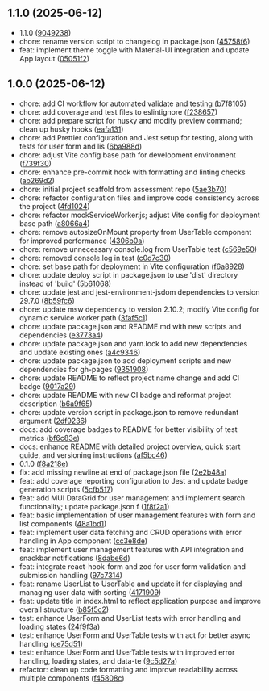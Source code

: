 ## 1.1.0 (2025-06-12)

* 1.1.0 ([9049238](https://github.com/laurencestokes/crud-interview-ls/commit/9049238))
* chore: rename version script to changelog in package.json ([45758f6](https://github.com/laurencestokes/crud-interview-ls/commit/45758f6))
* feat: implement theme toggle  with Material-UI integration and update App layout ([05051f2](https://github.com/laurencestokes/crud-interview-ls/commit/05051f2))



## 1.0.0 (2025-06-12)

* chore: add CI workflow for automated validate and testing ([b7f8105](https://github.com/laurencestokes/crud-interview-ls/commit/b7f8105))
* chore: add coverage and test files to eslintignore ([f238657](https://github.com/laurencestokes/crud-interview-ls/commit/f238657))
* chore: add prepare script for husky and modify preview command; clean up husky hooks ([eafa131](https://github.com/laurencestokes/crud-interview-ls/commit/eafa131))
* chore: add Prettier configuration and Jest setup for testing, along with tests for user form and lis ([6ba988d](https://github.com/laurencestokes/crud-interview-ls/commit/6ba988d))
* chore: adjust Vite config base path for development environment ([f739f30](https://github.com/laurencestokes/crud-interview-ls/commit/f739f30))
* chore: enhance pre-commit hook with formatting and linting checks ([ab269d2](https://github.com/laurencestokes/crud-interview-ls/commit/ab269d2))
* chore: initial project scaffold from assessment repo ([5ae3b70](https://github.com/laurencestokes/crud-interview-ls/commit/5ae3b70))
* chore: refactor configuration files and improve code consistency across the project ([4fd1024](https://github.com/laurencestokes/crud-interview-ls/commit/4fd1024))
* chore: refactor mockServiceWorker.js; adjust Vite config for deployment base path ([a8066a4](https://github.com/laurencestokes/crud-interview-ls/commit/a8066a4))
* chore: remove autosizeOnMount property from UserTable component for improved performance ([4306b0a](https://github.com/laurencestokes/crud-interview-ls/commit/4306b0a))
* chore: remove unnecessary console.log from UserTable test ([c569e50](https://github.com/laurencestokes/crud-interview-ls/commit/c569e50))
* chore: removed console.log in test ([c0d7c30](https://github.com/laurencestokes/crud-interview-ls/commit/c0d7c30))
* chore: set base path for deployment in Vite configuration ([f6a8928](https://github.com/laurencestokes/crud-interview-ls/commit/f6a8928))
* chore: update deploy script in package.json to use 'dist' directory instead of 'build' ([5b61068](https://github.com/laurencestokes/crud-interview-ls/commit/5b61068))
* chore: update jest and jest-environment-jsdom dependencies to version 29.7.0 ([8b59fc6](https://github.com/laurencestokes/crud-interview-ls/commit/8b59fc6))
* chore: update msw dependency to version 2.10.2; modify Vite config for dynamic service worker path ([3faf5c1](https://github.com/laurencestokes/crud-interview-ls/commit/3faf5c1))
* chore: update package.json and README.md with new scripts and dependencies ([e3773a4](https://github.com/laurencestokes/crud-interview-ls/commit/e3773a4))
* chore: update package.json and yarn.lock to add new dependencies and update existing ones ([a4c9346](https://github.com/laurencestokes/crud-interview-ls/commit/a4c9346))
* chore: update package.json to add deployment scripts and new dependencies for gh-pages ([9351908](https://github.com/laurencestokes/crud-interview-ls/commit/9351908))
* chore: update README to reflect project name change and add CI badge ([9017a29](https://github.com/laurencestokes/crud-interview-ls/commit/9017a29))
* chore: update README with new CI badge and reformat project description ([b6a9f65](https://github.com/laurencestokes/crud-interview-ls/commit/b6a9f65))
* chore: update version script in package.json to remove redundant argument ([2df9236](https://github.com/laurencestokes/crud-interview-ls/commit/2df9236))
* docs: add coverage badges to README for better visibility of test metrics ([bf6c83e](https://github.com/laurencestokes/crud-interview-ls/commit/bf6c83e))
* docs: enhance README with detailed project overview, quick start guide, and versioning instructions ([af5bc46](https://github.com/laurencestokes/crud-interview-ls/commit/af5bc46))
* 0.1.0 ([f8a218e](https://github.com/laurencestokes/crud-interview-ls/commit/f8a218e))
* fix: add missing newline at end of package.json file ([2e2b48a](https://github.com/laurencestokes/crud-interview-ls/commit/2e2b48a))
* feat: add coverage reporting configuration to Jest and update badge generation scripts ([5cfb517](https://github.com/laurencestokes/crud-interview-ls/commit/5cfb517))
* feat: add MUI DataGrid for user management and implement search functionality; update package.json f ([1f8f2a1](https://github.com/laurencestokes/crud-interview-ls/commit/1f8f2a1))
* feat: basic implementation of user management features with form and list components ([48a1bd1](https://github.com/laurencestokes/crud-interview-ls/commit/48a1bd1))
* feat: implement user data fetching and CRUD operations with error handling in App component ([cc3e8de](https://github.com/laurencestokes/crud-interview-ls/commit/cc3e8de))
* feat: implement user management features with API integration and snackbar notifications ([8dabe6d](https://github.com/laurencestokes/crud-interview-ls/commit/8dabe6d))
* feat: integrate react-hook-form and zod for user form validation and submission handling ([97c7314](https://github.com/laurencestokes/crud-interview-ls/commit/97c7314))
* feat: rename UserList to UserTable and update it for displaying and managing user data with sorting  ([4171909](https://github.com/laurencestokes/crud-interview-ls/commit/4171909))
* feat: update title in index.html to reflect application purpose and improve overall structure ([b85f5c2](https://github.com/laurencestokes/crud-interview-ls/commit/b85f5c2))
* test: enhance UserForm and UserList tests with error handling and loading states ([24f9f3a](https://github.com/laurencestokes/crud-interview-ls/commit/24f9f3a))
* test: enhance UserForm and UserTable tests with act for better async handling ([ce75d51](https://github.com/laurencestokes/crud-interview-ls/commit/ce75d51))
* test: enhance UserForm and UserTable tests with improved error handling, loading states, and data-te ([9c5d27a](https://github.com/laurencestokes/crud-interview-ls/commit/9c5d27a))
* refactor: clean up code formatting and improve readability across multiple components ([f45808c](https://github.com/laurencestokes/crud-interview-ls/commit/f45808c))





